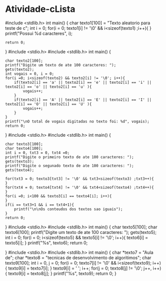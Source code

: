 # Atividade-cLista
#include <stdlib.h>
int main()
{
    char texto1[100] = "Texto aleatorio para teste de c";
    int i = 0;
    for(i = 0; texto1[i] != '\0' && i<sizeof(texto1) ;i++){
    }
    printf("Possui %d caracteres", i);

    return 0;

}
#include <stdio.h>
#include <stdlib.h>
int main()
{

    char texto2[100];
    printf("Digite um texto de ate 100 caracteres: ");
    gets(texto2);
    int vogais = 0, i = 0;
    for(i =0; i<sizeof(texto2) && texto2[i] != '\0'; i++){
        if(texto2[i] == 'a' || texto2[i] == 'e' || texto2[i] == 'i' || texto2[i] == 'o' || texto2[i] == 'u' ){
            vogais++;
        }
        if(texto2[i] == 'A' || texto2[i] == 'E' || texto2[i] == 'I' || texto2[i] == 'O' || texto2[i] == 'U' ){
            vogais++;
        }
    }
    printf("\nO total de vogais digitadas no texto foi: %d", vogais);
    return 0;
}
#include <stdio.h>
#include <stdlib.h>
int main()
{

    char texto3[100];
    char texto4[100];
    int i = 0, txt3 = 0, txt4 =0;
    printf("Digite o primeiro texto de ate 100 caracteres: ");
    gets(texto3);
    printf("Digite o segunado texto de ate 100 caracteres: ");
    gets(texto4);

    for(txt3 = 0; texto3[txt3] != '\0' && txt3<sizeof(texto3) ;txt3++){
    }
    for(txt4 = 0; texto4[txt4] != '\0' && txt4<sizeof(texto4) ;txt4++){
    }
    for(i =0; i<100 && texto3[i] == texto4[i]; i++){
    }
    if(i == txt3+1 && i == txt4+1){
        printf("\n\nOs conteudos dos textos sao iguais");
    }
    return 0;
}
#include <stdio.h>
#include <stdlib.h>
int main()
{
    char texto5[100];
    char texto6[100];
    printf("Digite um texto de ate 100 caracteres: ");
    gets(texto5);
    int i = 0;
    for(i = 0; i<sizeof(texto5) && texto5[i] != '\0'; i++){
        texto6[i] = texto5[i];
    }
    printf("%s", texto6);
    return 0;

}
#include <stdio.h>
#include <stdlib.h>
int main()
{
    char *texto7 = "Aula de";
    char *texto8 = "tecnicas de desenvolvimento de algoritimos";
    char texto9[100];
    int i = 0, j = 0;
    for(i = 0; texto7[i] != '\0' && i<sizeof(texto9); i++){
        texto9[i] = texto7[i];
        }
    texto9[i] = ' ';
    i++;
    for(j = 0; texto8[j] != '\0'; j++, i++){
        texto9[i] =  texto8[j];
    }
    printf("%s", texto9);
    return 0;
}
